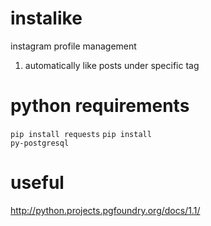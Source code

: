 # instalike
instagram profile management

1. automatically like posts under specific tag


# python requirements
<code>pip install requests</code>
<code>pip install py-postgresql</code>

# useful
http://python.projects.pgfoundry.org/docs/1.1/
